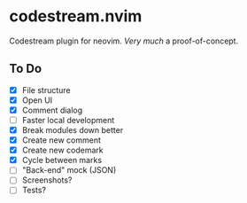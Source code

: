 # codestream.nvim

Codestream plugin for neovim. _Very much_ a proof-of-concept.

## To Do

- [x] File structure
- [x] Open UI
- [x] Comment dialog
- [ ] Faster local development
- [x] Break modules down better
- [x] Create new comment
- [x] Create new codemark
- [x] Cycle between marks
- [ ] "Back-end" mock (JSON)
- [ ] Screenshots?
- [ ] Tests?
